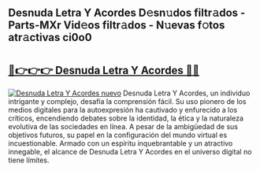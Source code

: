 ## Desnuda Letra Y Acordes D𝚎sn𝚞dos filtr𝚊dos - Parts-MXr Vid𝚎os filtr𝚊dos - N𝚞evas f𝚘tos atr𝚊ctivas ci0o0

# <h2><a href="http://mb8zfz8.tromn.icu/?c=Desnuda+Letra+Y+Acordes">🔗👉👉👉 Desnuda Letra Y Acordes 🔗🔗</a></h2>

[![Desnuda Letra Y Acordes nuevo](https://i.imgur.com/pEAQMta.gif)](http://mb8zfz8.tromn.icu/?c=Desnuda+Letra+Y+Acordes)
Desnuda Letra Y Acordes, un individuo intrigante y complejo, desafía la comprensión fácil. Su uso pionero de los medios digitales para la autoexpresión ha cautivado y enfurecido a los críticos, encendiendo debates sobre la identidad, la ética y la naturaleza evolutiva de las sociedades en línea. A pesar de la ambigüedad de sus objetivos futuros, su papel en la configuración del mundo virtual es incuestionable. Armado con un espíritu inquebrantable y un atractivo innegable, el alcance de Desnuda Letra Y Acordes en el universo digital no tiene límites.
